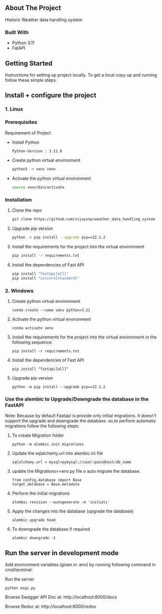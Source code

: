 ## About The Project

Historic Weather data handling system 

### Built With

* Python 3.11
* FatAPI


<!-- GETTING STARTED -->
## Getting Started

Instructions for setting up project locally.
To get a local copy up and running follow these simple steps.

## Install + configure the project

### 1. Linux
### Prerequisites

Requirement of Project
* Install Python 
  ```sh
  Python-Version : 3.11.0
  ```
* Create python virtual environment
  ```sh
  python3 -m venv venv
  ```
* Activate the python virtual environment
  ```sh
  source venv/bin/activate
  ```

### Installation

1. Clone the repo
   ```sh
   git clone https://github.com/vijaysnp/weather_data_handling_system
   ```
2. Upgrade pip version
    ```sh
   python -m pip install --upgrade pip==22.1.2
    ```
3. Install the requirements for the project into the virtual environment
   ```sh
   pip install -r requirements.txt
   ```
4. Install the dependencies of Fast API
   ```sh
   pip install "fastapi[all]"
   pip install "uvicorn[standard]"

   ```

### 2. Windows

1. Create python virtual environment
   ```
   conda create --name venv python=3.11
   ```

2. Activate the python virtual environment
   ```
   conda activate venv
   ```

3. Install the requirements for the project into the virtual environment in the following sequence:
   ```
   pip install -r requirements.txt
   ```

4. Install the dependencies of Fast API
   ```
   pip install "fastapi[all]"
   ```

5. Upgrade pip version
   ```
   python -m pip install --upgrade pip==22.1.2
   ```

### Use the alembic to Upgrade/Downgrade the database in the FastAPI
  Note: Because by default Fastapi is provide only initial migrations. 
  It doesn't support the upgrade and downgrade the database.
   so,to perform automatic migrations follow the following steps:


1. To create Migration folder
    ```
    python -m alembic init migrations
    ```
2. Update the sqlalchemy.url into alembic.ini file
    ```
    sqlalchemy.url = mysql+pymysql://user:pass@host/db_name
    ```

3. update the Migrations>>env.py file o auto migrate the database.
    ```
    from config.database import Base 
    target_database = Base.metadata
    ```

4. Perform the initial migrations
    ```
    alembic revision --autogenerate -m 'initials'
    ```

5. Apply the changes into the database (upgrade the database)
    ```
    alembic upgrade head
    ```

6. To downgrade the database if required
    ```
    alembic downgrade -1
    ```

## Run the server in development mode
 
Add environment variables (given in .env) by running following command in cmd/terminal:

Run the server
   ```
   python asgi.py
   ```
Browse Swagger API Doc at: http://localhost:8000/docs

Browse  Redoc at: http://localhost:8000/redoc
